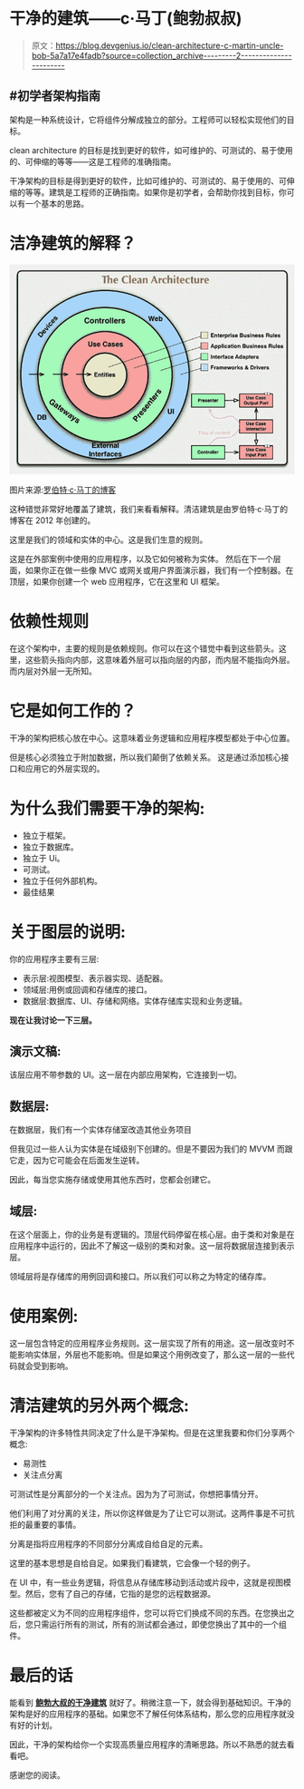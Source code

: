 # 干净的建筑——c·马丁(鲍勃叔叔)

> 原文：<https://blog.devgenius.io/clean-architecture-c-martin-uncle-bob-5a7a17e4fadb?source=collection_archive---------2----------------------->

## #初学者架构指南

架构是一种系统设计，它将组件分解成独立的部分。工程师可以轻松实现他们的目标。

clean architecture 的目标是找到更好的软件，如可维护的、可测试的、易于使用的、可伸缩的等等——这是工程师的准确指南。

干净架构的目标是得到更好的软件，比如可维护的、可测试的、易于使用的、可伸缩的等等。建筑是工程师的正确指南。如果你是初学者，会帮助你找到目标，你可以有一个基本的思路。

# 洁净建筑的解释？

![](img/76080b31c8b1ffed64f29a6d4e392e0b.png)

图片来源:[罗伯特·c·马丁的博客](https://blog.cleancoder.com/uncle-bob/2012/08/13/the-clean-architecture.html)

这种错觉非常好地覆盖了建筑，我们来看看解释。清洁建筑是由罗伯特·c·马丁的博客在 2012 年创建的。

这里是我们的领域和实体的中心。这是我们生意的规则。

这是在外部案例中使用的应用程序，以及它如何被称为实体。
然后在下一个层面，如果你正在做一些像 MVC 或网关或用户界面演示器，我们有一个控制器。在顶层，如果你创建一个 web 应用程序，它在这里和 UI 框架。

# 依赖性规则

在这个架构中，主要的规则是依赖规则。你可以在这个错觉中看到这些箭头。这里，这些箭头指向内部，这意味着外层可以指向层的内部，而内层不能指向外层。而内层对外层一无所知。

# 它是如何工作的？

干净的架构把核心放在中心。这意味着业务逻辑和应用程序模型都处于中心位置。

但是核心必须独立于附加数据，所以我们颠倒了依赖关系。
这是通过添加核心接口和应用它的外层实现的。

# 为什么我们需要干净的架构:

*   独立于框架。
*   独立于数据库。
*   独立于 Ui。
*   可测试。
*   独立于任何外部机构。
*   最佳结果

# 关于图层的说明:

你的应用程序主要有三层:

*   表示层:视图模型、表示器实现、适配器。
*   领域层:用例或回调和存储库的接口。
*   数据层:数据库、UI、存储和网络。实体存储库实现和业务逻辑。

**现在让我讨论一下三层。**

## 演示文稿:

该层应用不带参数的 UI。这一层在内部应用架构，它连接到一切。

## 数据层:

在数据层，我们有一个实体存储室改造其他业务项目

但我见过一些人认为实体是在域级别下创建的。但是不要因为我们的 MVVM 而跟它走，因为它可能会在后面发生逆转。

因此，每当您实施存储或使用其他东西时，您都会创建它。

## 域层:

在这个层面上，你的业务是有逻辑的。顶层代码停留在核心层。由于类和对象是在应用程序中运行的，因此不了解这一级别的类和对象。这一层将数据层连接到表示层。

领域层将是存储库的用例回调和接口。所以我们可以称之为特定的储存库。

# 使用案例:

这一层包含特定的应用程序业务规则。这一层实现了所有的用途。这一层改变时不能影响实体层，外层也不能影响。但是如果这个用例改变了，那么这一层的一些代码就会受到影响。

# 清洁建筑的另外两个概念:

干净架构的许多特性共同决定了什么是干净架构。但是在这里我要和你们分享两个概念:

*   易测性
*   关注点分离

可测试性是分离部分的一个关注点。因为为了可测试，你想把事情分开。

他们利用了对分离的关注，所以你这样做是为了让它可以测试。这两件事是不可抗拒的最重要的事情。

分离是指将应用程序的不同部分分离成自给自足的元素。

这里的基本思想是自给自足。如果我们看建筑，它会像一个轻的例子。

在 UI 中，有一些业务逻辑，将信息从存储库移动到活动或片段中，这就是视图模型。然后，您有了自己的存储，它指的是您的远程数据源。

这些都被定义为不同的应用程序组件，您可以将它们换成不同的东西。在您换出之后，您只需运行所有的测试，所有的测试都会通过，即使您换出了其中的一个组件。

# 最后的话

能看到 [**鲍勃大叔的干净建筑**](https://blog.cleancoder.com/uncle-bob/2012/08/13/the-clean-architecture.html) 就好了。稍微注意一下，就会得到基础知识。干净的架构是好的应用程序的基础。如果您不了解任何体系结构，那么您的应用程序就没有好的计划。

因此，干净的架构给你一个实现高质量应用程序的清晰思路。所以不熟悉的就去看看吧。

感谢您的阅读。